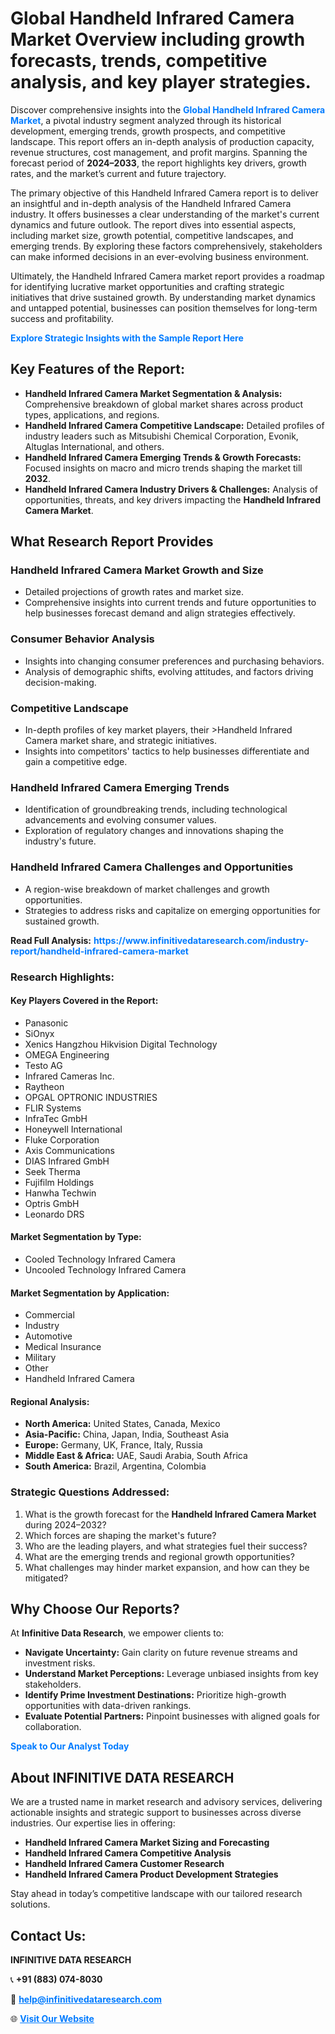 <h1>Global Handheld Infrared Camera Market Overview including growth forecasts, trends, competitive analysis, and key player strategies.</h1>
<p>
Discover comprehensive insights into the 
<a href="https://www.infinitivedataresearch.com/industry-report/handheld-infrared-camera-market" rel="dofollow" style="color: #007BFF; text-decoration: none;"><strong>Global Handheld Infrared Camera Market</strong></a>, a pivotal industry segment analyzed through its historical development, emerging trends, growth prospects, and competitive landscape. This report offers an in-depth analysis of production capacity, revenue structures, cost management, and profit margins. Spanning the forecast period of <strong>2024–2033</strong>, the report highlights key drivers, growth rates, and the market’s current and future trajectory.
</p>
<p>
The primary objective of this Handheld Infrared Camera report is to deliver an insightful and in-depth analysis of the Handheld Infrared Camera industry. It offers businesses a clear understanding of the market's current dynamics and future outlook. The report dives into essential aspects, including market size, growth potential, competitive landscapes, and emerging trends. By exploring these factors comprehensively, stakeholders can make informed decisions in an ever-evolving business environment.
</p>
<p>
Ultimately, the Handheld Infrared Camera market report provides a roadmap for identifying lucrative market opportunities and crafting strategic initiatives that drive sustained growth. By understanding market dynamics and untapped potential, businesses can position themselves for long-term success and profitability.
</p>
<p>
<a href="https://www.infinitivedataresearch.com/request-sample/reportId=104359" style="color: #007BFF; text-decoration: none;"><strong>Explore Strategic Insights with the Sample Report Here</strong></a>
</p>

<h2>Key Features of the Report:</h2>
<ul>
<li><strong>Handheld Infrared Camera Market Segmentation & Analysis:</strong> Comprehensive breakdown of global market shares across product types, applications, and regions.</li>
<li><strong>Handheld Infrared Camera Competitive Landscape:</strong> Detailed profiles of industry leaders such as Mitsubishi Chemical Corporation, Evonik, Altuglas International, and others.</li>
<li><strong>Handheld Infrared Camera Emerging Trends & Growth Forecasts:</strong> Focused insights on macro and micro trends shaping the market till <strong>2032</strong>.</li>
<li><strong>Handheld Infrared Camera Industry Drivers & Challenges:</strong> Analysis of opportunities, threats, and key drivers impacting the <strong>Handheld Infrared Camera Market</strong>.</li>
</ul>

<h2>What Research Report Provides</h2>
<h3>Handheld Infrared Camera Market Growth and Size</h3>
<ul>
<li>Detailed projections of growth rates and market size.</li>
<li>Comprehensive insights into current trends and future opportunities to help businesses forecast demand and align strategies effectively.</li>
</ul>

<h3>Consumer Behavior Analysis</h3>
<ul>
<li>Insights into changing consumer preferences and purchasing behaviors.</li>
<li>Analysis of demographic shifts, evolving attitudes, and factors driving decision-making.</li>
</ul>

<h3>Competitive Landscape</h3>
<ul>
<li>In-depth profiles of key market players, their >Handheld Infrared Camera market share, and strategic initiatives.</li>
<li>Insights into competitors' tactics to help businesses differentiate and gain a competitive edge.</li>
</ul>

<h3>Handheld Infrared Camera Emerging Trends</h3>
<ul>
<li>Identification of groundbreaking trends, including technological advancements and evolving consumer values.</li>
<li>Exploration of regulatory changes and innovations shaping the industry's future.</li>
</ul>

<h3>Handheld Infrared Camera Challenges and Opportunities</h3>
<ul>
<li>A region-wise breakdown of market challenges and growth opportunities.</li>
<li>Strategies to address risks and capitalize on emerging opportunities for sustained growth.</li>
</ul>
<p><strong>Read Full Analysis:</strong> <a href="https://www.infinitivedataresearch.com/industry-report/handheld-infrared-camera-market" rel="dofollow" style="color: #007BFF; text-decoration: none;"><strong>https://www.infinitivedataresearch.com/industry-report/handheld-infrared-camera-market</strong></a></p>
<h3>Research Highlights:</h3>
<h4>Key Players Covered in the Report:</h4>
<ul><li>Panasonic</li><li>SiOnyx</li><li>Xenics Hangzhou Hikvision Digital Technology</li><li>OMEGA Engineering</li><li>Testo AG</li><li>Infrared Cameras Inc.</li><li>Raytheon</li><li>OPGAL OPTRONIC INDUSTRIES</li><li>FLIR Systems</li><li>InfraTec GmbH</li><li>Honeywell International</li><li>Fluke Corporation</li><li>Axis Communications</li><li>DIAS Infrared GmbH</li><li>Seek Therma</li><li>Fujifilm Holdings</li><li>Hanwha Techwin</li><li>Optris GmbH</li><li>Leonardo DRS</li></ul>
<h4>Market Segmentation by Type:</h4>
<ul><li>Cooled Technology Infrared Camera</li><li>Uncooled Technology Infrared Camera</li></ul>
<h4>Market Segmentation by Application:</h4>
<ul><li>Commercial</li><li>Industry</li><li>Automotive</li><li>Medical Insurance</li><li>Military</li><li>Other</li><li>Handheld Infrared Camera</li></ul>

<h4>Regional Analysis:</h4>
<ul>
<li><strong>North America:</strong> United States, Canada, Mexico</li>
<li><strong>Asia-Pacific:</strong> China, Japan, India, Southeast Asia</li>
<li><strong>Europe:</strong> Germany, UK, France, Italy, Russia</li>
<li><strong>Middle East & Africa:</strong> UAE, Saudi Arabia, South Africa</li>
<li><strong>South America:</strong> Brazil, Argentina, Colombia</li>
</ul>

<h3>Strategic Questions Addressed:</h3>
<ol>
<li>What is the growth forecast for the <strong>Handheld Infrared Camera Market</strong> during 2024–2032?</li>
<li>Which forces are shaping the market's future?</li>
<li>Who are the leading players, and what strategies fuel their success?</li>
<li>What are the emerging trends and regional growth opportunities?</li>
<li>What challenges may hinder market expansion, and how can they be mitigated?</li>
</ol>

<h2>Why Choose Our Reports?</h2>
<p>At <strong>Infinitive Data Research</strong>, we empower clients to:</p>
<ul>
<li><strong>Navigate Uncertainty:</strong> Gain clarity on future revenue streams and investment risks.</li>
<li><strong>Understand Market Perceptions:</strong> Leverage unbiased insights from key stakeholders.</li>
<li><strong>Identify Prime Investment Destinations:</strong> Prioritize high-growth opportunities with data-driven rankings.</li>
<li><strong>Evaluate Potential Partners:</strong> Pinpoint businesses with aligned goals for collaboration.</li>
</ul>
<p><a href="https://www.infinitivedataresearch.com/industry-report/handheld-infrared-camera-market" rel="dofollow" style="color: #007BFF; text-decoration: none;"><strong>Speak to Our Analyst Today</strong></a></p>

<h2>About INFINITIVE DATA RESEARCH</h2>
<p>We are a trusted name in market research and advisory services, delivering actionable insights and strategic support to businesses across diverse industries. Our expertise lies in offering:</p>
<ul>
<li><strong>Handheld Infrared Camera Market Sizing and Forecasting</strong></li>
<li><strong>Handheld Infrared Camera Competitive Analysis</strong></li>
<li><strong>Handheld Infrared Camera Customer Research</strong></li>
<li><strong>Handheld Infrared Camera Product Development Strategies</strong></li>
</ul>
<p>Stay ahead in today’s competitive landscape with our tailored research solutions.</p>

<h2>Contact Us:</h2>
<p><strong>INFINITIVE DATA RESEARCH</strong></p>
<p>📞 <strong>+91 (883) 074-8030</strong></p>
<p>📧 <strong><a href="mailto:help@infinitivedataresearch.com" style="color: #007BFF;">help@infinitivedataresearch.com</a></strong></p>
<p>🌐 <strong><a href="https://www.infinitivedataresearch.com" rel="dofollow" style="color: #007BFF;">Visit Our Website</a></strong></p>